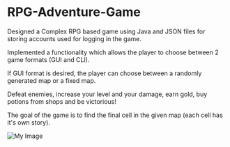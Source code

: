 # RPG-Adventure-Game
Designed a Complex RPG based game using Java and JSON files for storing accounts used for logging in the game.

Implemented a functionality which allows the player to choose between 2 game formats (GUI and CLI).

If GUI format is desired, the player can choose between a randomly generated map or a fixed map.

Defeat enemies, increase your level and your damage, earn gold, buy potions from shops and be victorious!

The goal of the game is to find the final cell in the given map (each cell has it's own story).

![My Image](Halite.png)
